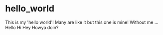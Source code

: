# hello_world
This is my 'hello world'!  Many are like it but this one is mine! Without me ...
Hello
Hi
Hey
Howya doin?
